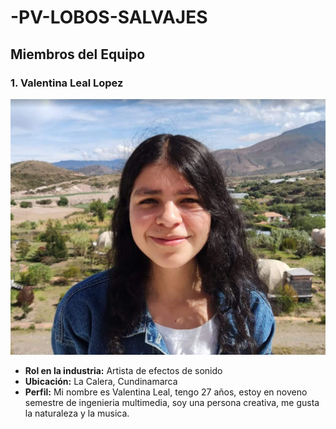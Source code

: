 # -PV-LOBOS-SALVAJES
## Miembros del Equipo

### 1. Valentina Leal Lopez
![Foto Valentina](/valentina/imgValentina.png)
- **Rol en la industria:** Artista de efectos de sonido
- **Ubicación:** La Calera, Cundinamarca
- **Perfil:** Mi nombre es Valentina Leal, tengo 27 años, estoy en noveno semestre de ingenieria multimedia, soy una persona creativa, me gusta la naturaleza y la musica.
